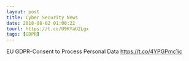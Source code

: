 ```yaml
---
layout: post
title: Cyber Security News
date: 2018-08-02 01:00:22
tourl: https://t.co/U9KYaU2Lgx
tags: [GDPR]
---
```

EU GDPR-Consent to Process Personal Data https://t.co/4YPGPmc1ic